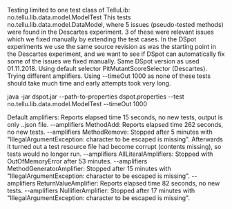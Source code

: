 Testing limited to one test class of TelluLib: no.tellu.lib.data.model.ModelTest
This tests no.tellu.lib.data.model.DataModel, where 5 issues (pseudo-tested methods) were found in the Descartes experiment. 3 of these were relevant issues which we fixed manually by extending the test cases. In the DSpot experiments we use the same source revision as was the starting point in the Descartes experiment, and we want to see if DSpot can automatically fix some of the issues we fixed manually.
Same DSpot version as used 01.11.2018.
Using default selector PitMutantScoreSelector (Descartes).
Trying different amplifiers.
Using --timeOut 1000 as none of these tests should take much time and early attempts took very long.

java -jar dspot.jar --path-to-properties dspot.properties --test no.tellu.lib.data.model.ModelTest --timeOut 1000

Default amplifiers: Reports elapsed time 15 seconds, no new tests, output is only ..json file.
--amplifiers MethodAdd: Reports elapsed time 262 seconds, no new tests.
--amplifiers MethodRemove: Stopped after 5 minutes with "IllegalArgumentException: character to be escaped is missing". Afterwards it turned out a test resource file had become corrupt (contents missing), so tests would no longer run.
--amplifiers AllLiteralAmplifiers: Stopped with OutOfMemoryError after 53 minutes.
--amplifiers MethodGeneratorAmplifier: Stopped after 15 minutes with "IllegalArgumentException: character to be escaped is missing".
--amplifiers ReturnValueAmplifier: Reports elapsed time 82 seconds, no new tests.
--amplifiers NullifierAmplifier: Stopped after 17 minutes with "IllegalArgumentException: character to be escaped is missing".